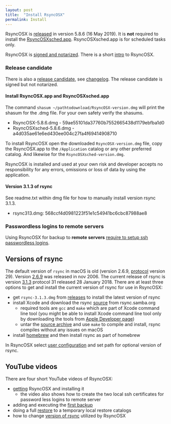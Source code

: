 ```yaml
---
layout: post
title:  "Install RsyncOSX"
permalink: Install
---
```

RsyncOSX is [released](https://github.com/rsyncOSX/RsyncOSX/releases/tag/v5.8.6) in version 5.8.6 (16 May 2019). It is **not** required to install the [RsyncOSXsched.app](https://github.com/rsyncOSX/RsyncOSXsched). RsyncOSXsched.app is for scheduled tasks only.

RsyncOSX is [signed and notarized](/Notarized). There is a short [intro](/Intro) to RsyncOSX.

### Release candidate

There is also a [release candidate](https://github.com/rsyncOSX/RsyncOSX/releases/tag/v5.9.0rc), see [changelog](https://rsyncosx.github.io/Changelog). The release candidate is signed but not notarized.

#### Install RsyncOSX.app and  RsyncOSXsched.app

The command `shasum ~/pathtodownload/RsyncOSX-version.dmg` will print the shasum for the .dmg file. For your own safety verify the shasums.

- RsyncOSX-5.8.6.dmg - 59ae55101da37760b7552665438d1179ebfba1d0
- RsyncOSXsched-5.8.6.dmg - a4d035ae61e6ed430ee004c27fa4f69414908710

To install RsyncOSX open the downloaded `RsyncOSX-version.dmg` file, copy the RsyncOSX.app to the `/Application` catalog or any other preferred catalog. And likewise for the `RsyncOSXsched-version.dmg`.

RsyncOSX is installed and used at your own risk and developer accepts no responsibility for any errors, omissions or loss of data by using the application.

#### Version 3.1.3 of rsync

See readme.txt within dmg file for how to manually install version rsync 3.1.3.

- rsync313.dmg: 568ccf4d0981223f51e1c54941bc6cbc87988ae8

### Passwordless logins to remote servers

Using RsyncOSX for backup to **remote servers** [require to setup ssh passwordless logins](/Remotelogins).

## Versions of rsync

The default version of `rsync` in macOS is old (version 2.6.9, [protocol](https://rsync.samba.org/how-rsync-works.html) version 29). Version [2.6.9](https://download.samba.org/pub/rsync/src/rsync-2.6.9-NEWS) was released in nov 2006. The current release of rsync is version [3.1.3](https://download.samba.org/pub/rsync/src/rsync-3.1.3-NEWS) protocol 31 released 28 January 2018. There are at least three options to get and install the current version of rsync for use in RsyncOSX:

- get `rsync-3.1.3.dmg` from [releases](https://github.com/rsyncOSX/RsyncOSX/releases) to install the latest version of rsync
- install Xcode and download the rsync [source](https://rsync.samba.org/) from rsync.samba.org
	- required tools are `gcc` and `make` which are part of Xcode command line tool (you might be able to install Xcode command line tool only by downloading the tools from [Apple Developer page](https://developer.apple.com/))
	- untar the [source archive](https://download.samba.org/pub/rsync/src/) and use `make` to compile and install, rsync compiles without any issues on macOS
- install [homebrew](https://en.wikipedia.org/wiki/Homebrew_(package_management_software)) and then install rsync as part of homebrew

In RsyncOSX select [user configuration](/UserConfiguration) and set path for optional version of rsync.

## YouTube videos

There are four short YouTube videos of RsyncOSX:

- [getting](https://youtu.be/MrT8NzdF9dE) RsyncOSX and installing it
  - the video also shows how to create the two local ssh certificates for password less logins to remote server
- adding and executing the [first backup](https://youtu.be/8oe1lKgiDx8)
- doing a full [restore](https://youtu.be/-R6n_8fl6Ls) to a temporary local restore catalogs
- how to change [version of rsync](https://youtu.be/mVFL25-lo6Y) utilized by RsyncOSX
